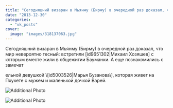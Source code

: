 ```yaml
---
title: "Сегодняшний визаран в Мьянму (Бирму) в очередной раз доказал, что мир невероятно тесный: встретили [..."
date: "2013-12-30"
categories: 
  - "vk_posts"
cover:
  image: "images/318137063.jpg"
---
```


Сегодняшний визаран в Мьянму (Бирму) в очередной раз доказал, что мир невероятно тесный: встретили \[id9651302|Михаил Хозяшев\] с которым вместе жили в общежитии Бауманки. А еще познакомились с замечат

<!--more--> ельной девушкой \[id5003526|Марья Бузанова\], которая живет на Пхукете с мужем и маленькой дочкой Варей.

![Additional Photo](https://vodpop.ru/wp-content/uploads/2023/07/318137064.jpg)

![Additional Photo](https://vodpop.ru/wp-content/uploads/2023/07/318137065.jpg)
